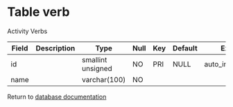 Table verb
===========
Activity Verbs

| Field | Description | Type              | Null | Key | Default | Extra          |    
| ----- | ----------- | ----------------- | ---- | --- | ------- | -------------- |    
| id    |             | smallint unsigned | NO   | PRI | NULL    | auto_increment |    
| name  |             | varchar(100)      | NO   |     |         |                |    

Return to [database documentation](help/database)
